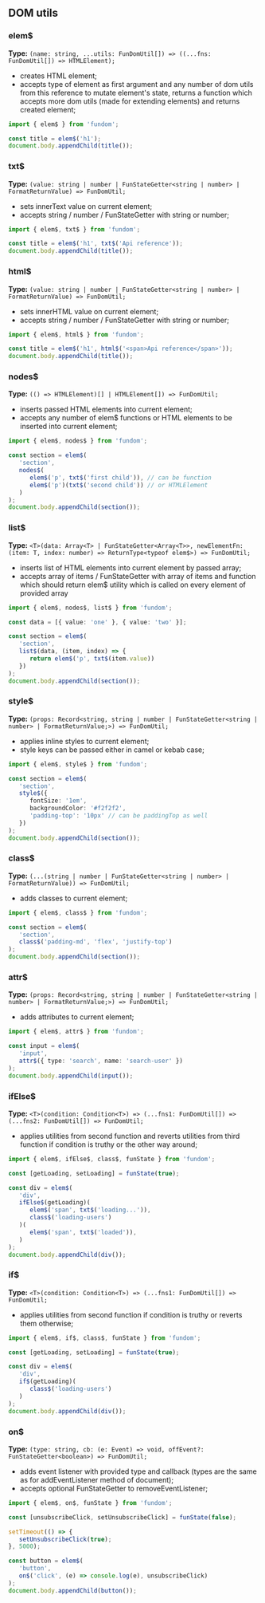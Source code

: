 ## DOM utils

### elem$

**Type:** `(name: string, ...utils: FunDomUtil[]) => ((...fns: FunDomUtil[]) => HTMLElement);`

- creates HTML element;
- accepts type of element as first argument and any number of dom utils from this reference to mutate element's state, returns a function which accepts more dom utils (made for extending elements) and returns created element;
```typescript
import { elem$ } from 'fundom';

const title = elem$('h1');
document.body.appendChild(title());
```

### txt$

**Type:** `(value: string | number | FunStateGetter<string | number> | FormatReturnValue) => FunDomUtil;`

- sets innerText value on current element;
- accepts string / number / FunStateGetter with string or number;

```typescript
import { elem$, txt$ } from 'fundom';

const title = elem$('h1', txt$('Api reference'));
document.body.appendChild(title());
```

### html$

**Type:** `(value: string | number | FunStateGetter<string | number> | FormatReturnValue) => FunDomUtil;`

- sets innerHTML value on current element;
- accepts string / number / FunStateGetter with string or number;

```typescript
import { elem$, html$ } from 'fundom';

const title = elem$('h1', html$('<span>Api reference</span>'));
document.body.appendChild(title());
```

### nodes$

**Type:** `(() => HTMLElement)[] | HTMLElement[]) => FunDomUtil;`

- inserts passed HTML elements into current element;
- accepts any number of elem$ functions or HTML elements to be inserted into current element;
```typescript
import { elem$, nodes$ } from 'fundom';

const section = elem$(
   'section',
   nodes$(
      elem$('p', txt$('first child')), // can be function
      elem$('p')(txt$('second child')) // or HTMLElement
   )
);
document.body.appendChild(section());
```

### list$

**Type:** `<T>(data: Array<T> | FunStateGetter<Array<T>>, newElementFn: (item: T, index: number) => ReturnType<typeof elem$>) => FunDomUtil;`

- inserts list of HTML elements into current element by passed array;
- accepts array of items / FunStateGetter with array of items and function which should return elem$ utility which is called on every element of provided array
```typescript
import { elem$, nodes$, list$ } from 'fundom';

const data = [{ value: 'one' }, { value: 'two' }];

const section = elem$(
   'section',
   list$(data, (item, index) => {
      return elem$('p', txt$(item.value))
   })
);
document.body.appendChild(section());
```

### style$

**Type:** `(props: Record<string, string | number | FunStateGetter<string | number> | FormatReturnValue;>) => FunDomUtil;`

- applies inline styles to current element;
- style keys can be passed either in camel or kebab case;

```typescript
import { elem$, style$ } from 'fundom';

const section = elem$(
   'section',
   style$({
      fontSize: '1em',
      backgroundColor: '#f2f2f2',
      'padding-top': '10px' // can be paddingTop as well
   })
);
document.body.appendChild(section());
```

### class$

**Type:** `(...(string | number | FunStateGetter<string | number> | FormatReturnValue)) => FunDomUtil;`

- adds classes to current element;

```typescript
import { elem$, class$ } from 'fundom';

const section = elem$(
   'section',
   class$('padding-md', 'flex', 'justify-top')
);
document.body.appendChild(section());
```

### attr$

**Type:** `(props: Record<string, string | number | FunStateGetter<string | number> | FormatReturnValue;>) => FunDomUtil;`

- adds attributes to current element;

```typescript
import { elem$, attr$ } from 'fundom';

const input = elem$(
   'input',
   attr$({ type: 'search', name: 'search-user' })
);
document.body.appendChild(input());
```

### ifElse$

**Type:** `<T>(condition: Condition<T>) => (...fns1: FunDomUtil[]) => (...fns2: FunDomUtil[]) => FunDomUtil;`

- applies utilities from second function and reverts utilities from third function if condition is truthy or the other way around;

```typescript
import { elem$, ifElse$, class$, funState } from 'fundom';

const [getLoading, setLoading] = funState(true);

const div = elem$(
   'div',
   ifElse$(getLoading)(
      elem$('span', txt$('loading...')),
      class$('loading-users')
   )(
      elem$('span', txt$('loaded')),
   )
);
document.body.appendChild(div());
```

### if$

**Type:** `<T>(condition: Condition<T>) => (...fns1: FunDomUtil[]) => FunDomUtil;`

- applies utilities from second function if condition is truthy or reverts them otherwise;

```typescript
import { elem$, if$, class$, funState } from 'fundom';

const [getLoading, setLoading] = funState(true);

const div = elem$(
   'div',
   if$(getLoading)(
      class$('loading-users')
   )
);
document.body.appendChild(div());
```

### on$

**Type:** `(type: string, cb: (e: Event) => void, offEvent?: FunStateGetter<boolean>) => FunDomUtil;`

- adds event listener with provided type and callback (types are the same as for addEventListener method of document);
- accepts optional FunStateGetter<boolean> to removeEventListener;

```typescript
import { elem$, on$, funState } from 'fundom';

const [unsubscribeClick, setUnsubscribeClick] = funState(false);

setTimeout(() => {
   setUnsubscribeClick(true);
}, 5000);

const button = elem$(
   'button',
   on$('click', (e) => console.log(e), unsubscribeClick)
);
document.body.appendChild(button());
```